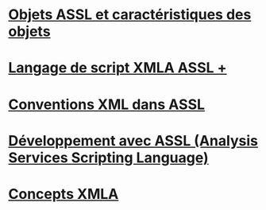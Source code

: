 # [Objets ASSL et caractéristiques des objets](assl-objects-and-object-characteristics.md)

# [Langage de script XMLA ASSL +](../../../analysis-services/multidimensional-models-scripting-language-assl-xmla/backing-up-restoring-and-synchronizing-databases-xmla.md)

# [Conventions XML dans ASSL](assl-xml-conventions.md)
# [Développement avec ASSL (Analysis Services Scripting Language)](developing-with-analysis-services-scripting-language-assl.md)
# [Concepts XMLA](xmla-concepts.md)
